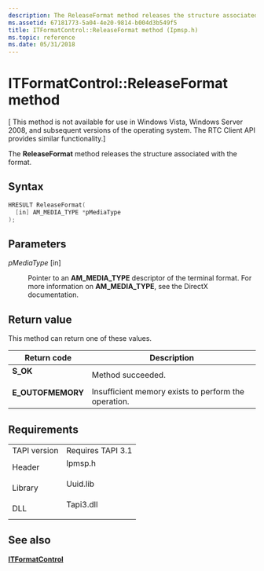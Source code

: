 ```yaml
---
description: The ReleaseFormat method releases the structure associated with the format.
ms.assetid: 67181773-5a04-4e20-9814-b004d3b549f5
title: ITFormatControl::ReleaseFormat method (Ipmsp.h)
ms.topic: reference
ms.date: 05/31/2018
---
```


# ITFormatControl::ReleaseFormat method

\[ This method is not available for use in Windows Vista, Windows Server 2008, and subsequent versions of the operating system. The RTC Client API provides similar functionality.\]

The **ReleaseFormat** method releases the structure associated with the format.

## Syntax


```C++
HRESULT ReleaseFormat(
  [in] AM_MEDIA_TYPE *pMediaType
);
```



## Parameters

<dl> <dt>

*pMediaType* \[in\]
</dt> <dd>

Pointer to an **AM\_MEDIA\_TYPE** descriptor of the terminal format. For more information on **AM\_MEDIA\_TYPE**, see the DirectX documentation.

</dd> </dl>

## Return value

This method can return one of these values.



| Return code                                                                                   | Description                                                     |
|-----------------------------------------------------------------------------------------------|-----------------------------------------------------------------|
| <dl> <dt>**S\_OK**</dt> </dl>          | Method succeeded.<br/>                                    |
| <dl> <dt>**E\_OUTOFMEMORY**</dt> </dl> | Insufficient memory exists to perform the operation.<br/> |



 

## Requirements



|                         |                                                                                      |
|-------------------------|--------------------------------------------------------------------------------------|
| TAPI version<br/> | Requires TAPI 3.1<br/>                                                         |
| Header<br/>       | <dl> <dt>Ipmsp.h</dt> </dl>   |
| Library<br/>      | <dl> <dt>Uuid.lib</dt> </dl>  |
| DLL<br/>          | <dl> <dt>Tapi3.dll</dt> </dl> |



## See also

<dl> <dt>

[**ITFormatControl**](itformatcontrol.md)
</dt> </dl>

 

 




